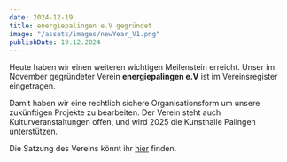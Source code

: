 ```yaml
---
date: 2024-12-19
title: energiepalingen e.V gegründet
image: "/assets/images/newYear_V1.png"
publishDate: 19.12.2024
---
```


Heute haben wir einen weiteren wichtigen Meilenstein erreicht. 
Unser im November gegründeter Verein **energiepalingen e.V** ist im Vereinsregister eingetragen.

Damit haben wir eine rechtlich sichere Organisationsform um unsere zukünftigen Projekte zu bearbeiten. 
Der Verein steht auch Kulturveranstaltungen offen, und wird 2025 die Kunsthalle Palingen unterstützen.

Die Satzung des Vereins könnt ihr [hier](/pages/satzung_v1) finden.
